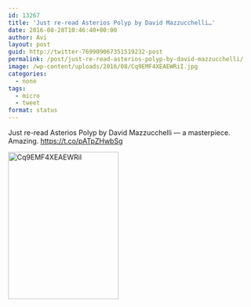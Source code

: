 ```yaml
---
id: 13267
title: 'Just re-read Asterios Polyp by David Mazzucchelli…'
date: 2016-08-28T10:46:40+00:00
author: Avi
layout: post
guid: http://twitter-769909067351519232-post
permalink: /post/just-re-read-asterios-polyp-by-david-mazzucchelli/
image: /wp-content/uploads/2016/08/Cq9EMF4XEAEWRiI.jpg
categories:
  - none
tags:
  - micro
  - tweet
format: status
---
```

Just re-read Asterios Polyp by David Mazzucchelli — a masterpiece. Amazing. https://t.co/pATpZHwbSg

<img width="225" height="300" src="http://aviflax.com/wp-content/uploads/2016/08/Cq9EMF4XEAEWRiI-225x300.jpg" class="attachment-medium size-medium" alt="Cq9EMF4XEAEWRiI" />